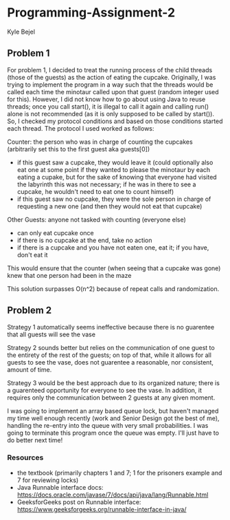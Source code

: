 # Programming-Assignment-2
Kyle Bejel

## Problem 1

For problem 1, I decided to treat the running process of the child threads (those of the guests) as the action of eating the cupcake. Originally, I was trying to implement the program in a way such that the threads would be called each time the minotaur called upon that guest (random integer used for this). However, I did not know how to go about using Java to reuse threads; once you call start(), it is illegal to call it again and calling run() alone is not recommended (as it is only supposed to be called by start()). So, I checked my protocol conditions and based on those conditions started each thread. The protocol I used worked as follows:

Counter: the person who was in charge of counting the cupcakes (arbitrarily set this to the first guest aka guests[0])
- if this guest saw a cupcake, they would leave it (could optionally also eat one at some point if they wanted to please the minotaur by each eating a cupake, but for the sake of knowing that everyone had visited the labyrinth this was not necessary; if he was in there to see a cupcake, he wouldn't need to eat one to count himself)
- if this guest saw no cupcake, they were the sole person in charge of requesting a new one (and then they would not eat that cupcake)

Other Guests: anyone not tasked with counting (everyone else)
- can only eat cupcake once
- if there is no cupcake at the end, take no action
- if there is a cupcake and you have not eaten one, eat it; if you have, don't eat it

This would ensure that the counter (when seeing that a cupcake was gone) knew that one person had been in the maze

This solution surpasses O(n^2) because of repeat calls and randomization.

## Problem 2

Strategy 1 automatically seems ineffective because there is no guarentee that all guests will see the vase

Strategy 2 sounds better but relies on the communication of one guest to the entirety of the rest of the guests; on top of that, while it allows for all guests to see the vase, does not guarentee a reasonable, nor consistent, amount of time.

Strategy 3 would be the best approach due to its organized nature; there is a guarenteed opportunity for everyone to see the vase. In addition, it requires only the communication between 2 guests at any given moment.

I was going to implement an array based queue lock, but haven't managed my time well enough recently (work and Senior Design got the best of me), handling the re-entry into the queue with very small probabilities. I was going to terminate this program once the queue was empty. I'll just have to do better next time!

### Resources
- the textbook (primarily chapters 1 and 7; 1 for the prisoners example and 7 for reviewing locks)
- Java Runnable interface docs: https://docs.oracle.com/javase/7/docs/api/java/lang/Runnable.html 
- GeeksforGeeks post on Runnable interface: https://www.geeksforgeeks.org/runnable-interface-in-java/
